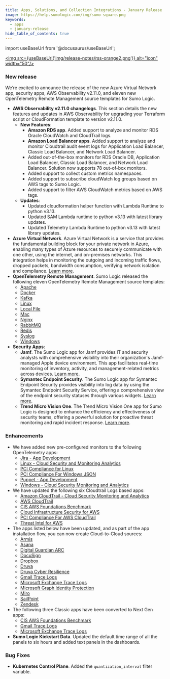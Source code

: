 ```yaml
---
title: Apps, Solutions, and Collection Integrations - January Release 
image: https://help.sumologic.com/img/sumo-square.png
keywords:
  - apps
  - january-release
hide_table_of_contents: true    
---
```


import useBaseUrl from '@docusaurus/useBaseUrl';

<a href="https://help.sumologic.com/release-notes-service/rss.xml"><img src={useBaseUrl('img/release-notes/rss-orange2.png')} alt="icon" width="50"/></a>

### New release

We’re excited to announce the release of the new Azure Virtual Network app, security apps, AWS Observability v2.11.0, and eleven new OpenTelemetry Remote Management source templates for Sumo Logic.

- **AWS Observability v2.11.0 changelogs**. This section details the new features and updates in AWS Observability for upgrading your Terraform script or CloudFormation template to version v2.11.0.
    - **New Features**:
        - **Amazon RDS app**. Added support to analyze and monitor RDS Oracle CloudWatch and CloudTrail logs.
        - **Amazon Load Balancer apps**. Added support to analyze and monitor Cloudtrail audit event logs for Application Load Balancer, Classic Load Balancer, and Network Load Balancer.
        - Added out-of-the-box monitors for RDS Oracle DB, Application Load Balancer, Classic Load Balancer, and Network Load Balancer. Solution now supports 78 out-of-box monitors.
        - Added support to collect custom metrics namespaces.
        - Added support to subscribe cloudWatch log groups based on AWS tags to Sumo Logic.
        - Added support to filter AWS CloudWatch metrics based on AWS tags.
    - **Updates**:
        - Updated cloudformation helper function with Lambda Runtime to python v3.13.
        - Updated SAM Lambda runtime to python v3.13 with latest library updates.
        - Updated Telemetry Lambda Runtime to python v3.13 with latest library updates.
- **Azure Virtual Network**. Azure Virtual Network is a service that provides the fundamental building block for your private network in Azure, enabling many types of Azure resources to securely communicate with one other, using the internet, and on-premises networks. This integration helps in monitoring the outgoing and incoming traffic flows, dropped packets, bandwidth consumption, verifying network isolation and compliance. [Learn more](/docs/integrations/microsoft-azure/azure-virtual-network/).
- **OpenTelemetry Remote Management**. Sumo Logic released the following eleven OpenTelemetry Remote Management source templates:
    - [Apache](/docs/send-data/opentelemetry-collector/remote-management/source-templates/apache/)
    - [Docker](/docs/send-data/opentelemetry-collector/remote-management/source-templates/docker/)
    - [Kafka](/docs/send-data/opentelemetry-collector/remote-management/source-templates/kafka/)
    - [Linux](/docs/send-data/opentelemetry-collector/remote-management/source-templates/linux/)
    - [Local File](/docs/send-data/opentelemetry-collector/remote-management/source-templates/localfile/)
    - [Mac](/docs/send-data/opentelemetry-collector/remote-management/source-templates/mac/)
    - [Nginx](/docs/send-data/opentelemetry-collector/remote-management/source-templates/nginx/)
    - [RabbitMQ](/docs/send-data/opentelemetry-collector/remote-management/source-templates/rabbitmq/)
    - [Redis](/docs/send-data/opentelemetry-collector/remote-management/source-templates/redis/)
    - [Syslog](/docs/send-data/opentelemetry-collector/remote-management/source-templates/syslog/)
    - [Windows](/docs/send-data/opentelemetry-collector/remote-management/source-templates/windows/)
- **Security Apps**:
    - **Jamf**. The Sumo Logic app for Jamf provides IT and security analysts with comprehensive visibility into their organization's Jamf-managed Apple device environment. This app facilitates real-time monitoring of inventory, activity, and management-related metrics across devices. [Learn more](/docs/integrations/saas-cloud/jamf/).
    - **Symantec Endpoint Security**. The Sumo Logic app for Symantec Endpoint Security provides visibility into log data by using the Symantec Endpoint Security Service, offering a comprehensive view of the endpoint security statuses through various widgets. [Learn more](/docs/integrations/saas-cloud/symantec-endpoint-security-service/).
    - **Trend Micro Vision One**. The Trend Micro Vision One app for Sumo Logic is designed to enhance the efficiency and effectiveness of security teams, offering a powerful solution for proactive threat monitoring and rapid incident response. [Learn more](/docs/integrations/saas-cloud/trend-micro-vision-one/).

### Enhancements

- We have added new pre-configured monitors to the following OpenTelemetry apps:
    - [Jira - App Development](/docs/integrations/app-development/opentelemetry/jira-opentelemetry/#jira-alerts)
    - [Linux - Cloud Security and Monitoring Analytics](/docs/integrations/cloud-security-monitoring-analytics/opentelemetry/linux-opentelemetry/#linux---cloud-security-monitoring-and-analytics-alerts)
    - [PCI Compliance for Linux](/docs/integrations/pci-compliance/opentelemetry/linux-opentelemetry/#pci-compliance-for-linux-alerts)
    - [PCI Compliance For Windows JSON](/docs/integrations/pci-compliance/opentelemetry/windows-json-opentelemetry/#pci-compliance-for-windows-json-alerts)
    - [Puppet - App Development](/docs/integrations/app-development/opentelemetry/puppet-opentelemetry/#puppet-alerts)
    - [Windows - Cloud Security Monitoring and Analytics](/docs/integrations/cloud-security-monitoring-analytics/opentelemetry/windows-opentelemetry/#windows---cloud-security-monitoring-and-analytics-alerts)
- We have updated the following six Cloudtrail Logs based apps:
    - [Amazon CloudTrail - Cloud Security Monitoring and Analytics](/docs/integrations/cloud-security-monitoring-analytics/aws-cloudtrail)
    - [AWS CloudTrail](/docs/integrations/amazon-aws/cloudtrail)
    - [CIS AWS Foundations Benchmark](/docs/integrations/amazon-aws/cis-aws-foundations-benchmark)
    - [Cloud Infrastructure Security for AWS](/docs/security/additional-security-features/cloud-infrastructure-security/cloud-infrastructure-security-for-aws)
    - [PCI Compliance For AWS CloudTrail](/docs/integrations/amazon-aws/cloudtrail-pci-compliance)
    - [Threat Intel for AWS](/docs/integrations/amazon-aws/threat-intel)
- The apps listed below have been updated, and as part of the app installation flow, you can now create Cloud-to-Cloud sources:
    - [Armis](/docs/integrations/saas-cloud/armis/#collection-configuration-and-app-installation)
    - [Asana](/docs/integrations/saas-cloud/asana/#collection-configuration-and-app-installation)
    - [Digital Guardian ARC](/docs/integrations/saas-cloud/digital-guardian-arc/#collection-configuration-and-app-installation)
    - [DocuSign](/docs/integrations/saas-cloud/docusign/#collection-configuration-and-app-installation)
    - [Dropbox](/docs/integrations/saas-cloud/dropbox/#collection-configuration-and-app-installation)
    - [Druva](/docs/integrations/saas-cloud/druva/#collection-configuration-and-app-installation)
    - [Druva Cyber Resilience](/docs/integrations/saas-cloud/druva-cyber-resilience/#collection-configuration-and-app-installation)
    - [Gmail Trace Logs](/docs/integrations/saas-cloud/gmail-tracelogs/#collection-configuration-and-app-installation)
    - [Microsoft Exchange Trace Logs](/docs/integrations/saas-cloud/microsoft-exchange-trace-logs/#collection-configuration-and-app-installation)
    - [Microsoft Graph Identity Protection](/docs/integrations/microsoft-azure/microsoft-graph-identity-protection/#collection-configuration-and-app-installation)
    - [Miro](/docs/integrations/saas-cloud/miro/#collection-configuration-and-app-installation)
    - [SailPoint](/docs/integrations/security-threat-detection/sailpoint/#collection-configuration-and-app-installation)
    - [Zendesk](/docs/integrations/saas-cloud/zendesk/#collection-configuration-and-app-installation)
- The following three Classic apps have been converted to Next Gen apps:
    - [CIS AWS Foundations Benchmark](/docs/integrations/amazon-aws/cis-aws-foundations-benchmark)
    - [Gmail Trace Logs](/docs/integrations/saas-cloud/gmail-tracelogs)
    - [Microsoft Exchange Trace Logs](/docs/integrations/saas-cloud/microsoft-exchange-trace-logs)
- **Sumo Logic Kickstart Data**. Updated the default time range of all the panels to six hours and added text panels in the dashboards.

### Bug Fixes

- **Kubernetes Control Plane**. Added the `quantization_interval` filter variable.